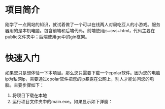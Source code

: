 # 项目简介
刚学了一点网站的知识，就试着做了一个可以在线两人对局吃豆人的小游戏。服务器用的是本机电脑。包含前端和后端代码。前端使用js+css+html，代码主要在public文件夹中；后端使用go中的gin框架。
# 快速入门
如果您只是想体验一下本项目。那么您只需要下载一个cpolar软件。因为您的电脑ip为私网ip，需要通过cpolar软件把您的ip暴露在公网上，别人才能访问您的电脑。主要步骤如下：
1. 将项目下载在本地
2. 运行项目文件夹中的main.exe。如果显示如下弹窗：
